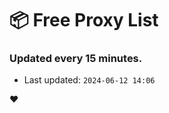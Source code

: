 # :package: Free Proxy List
### Updated every 15 minutes.

- Last updated: `2024-06-12 14:06`

:heart:
